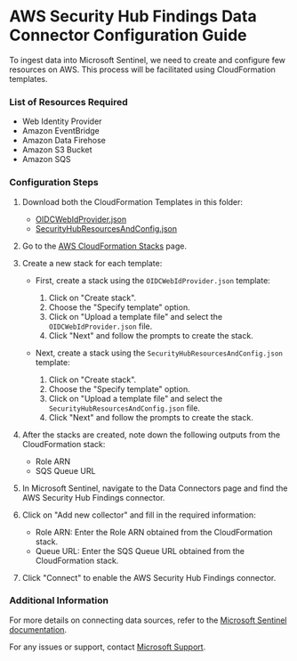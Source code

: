 # AWS Security Hub Findings Data Connector Configuration Guide

To ingest data into Microsoft Sentinel, we need to create and configure few resources on AWS. This process will be facilitated using CloudFormation templates.

### List of Resources Required

* Web Identity Provider
* Amazon EventBridge
* Amazon Data Firehose
* Amazon S3 Bucket
* Amazon SQS

### Configuration Steps

1. Download both the CloudFormation Templates in this folder:
   - [OIDCWebIdProvider.json](OIDCWebIdProvider.json)
   - [SecurityHubResourcesAndConfig.json](SecurityHubResourcesAndConfig.json)

2. Go to the [AWS CloudFormation Stacks](https://console.aws.amazon.com/cloudformation/home) page.

3. Create a new stack for each template:
   - First, create a stack using the `OIDCWebIdProvider.json` template:
     1. Click on "Create stack".
     2. Choose the "Specify template" option.
     3. Click on "Upload a template file" and select the `OIDCWebIdProvider.json` file.
     4. Click "Next" and follow the prompts to create the stack.

   - Next, create a stack using the `SecurityHubResourcesAndConfig.json` template:
     1. Click on "Create stack".
     2. Choose the "Specify template" option.
     3. Click on "Upload a template file" and select the `SecurityHubResourcesAndConfig.json` file.
     4. Click "Next" and follow the prompts to create the stack.

4. After the stacks are created, note down the following outputs from the CloudFormation stack:
   - Role ARN
   - SQS Queue URL

5. In Microsoft Sentinel, navigate to the Data Connectors page and find the AWS Security Hub Findings connector.

6. Click on "Add new collector" and fill in the required information:
   - Role ARN: Enter the Role ARN obtained from the CloudFormation stack.
   - Queue URL: Enter the SQS Queue URL obtained from the CloudFormation stack.

7. Click "Connect" to enable the AWS Security Hub Findings connector.

### Additional Information

For more details on connecting data sources, refer to the [Microsoft Sentinel documentation](https://docs.microsoft.com/azure/sentinel/connect-data-sources).

For any issues or support, contact [Microsoft Support](https://support.microsoft.com).